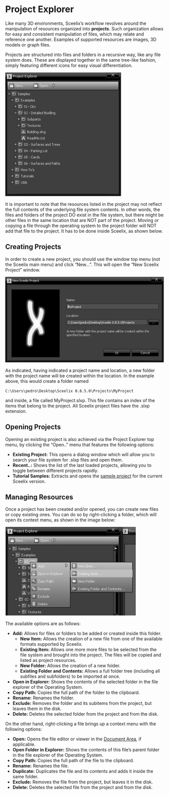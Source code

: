 # Project Explorer

Like many 3D environments, Sceelix’s workflow revolves around the manipulation of resources organized into **projects**. Such organization allows for easy and consistent manipulation of files, which may relate and reference one another. Examples of supported resources are images, 3D models or graph files.

Projects are structured into files and folders in a recursive way, like any file system does. These are displayed together in the same tree-like fashion, simply featuring different icons for easy visual differentiation.

![](images/ProjectExplorerWindow.png)

It is important to note that the resources listed in the project may not reflect the full contents of the underlying file system contents. In other words, the files and folders of the project DO exist in the file system, but there might be other files in the same location that are NOT part of the project. Moving or copying a file through the operating system to the project folder will NOT add that file to the project. It has to be done inside Sceelix, as shown below.


## Creating Projects

In order to create a new project, you should use the window top menu (not the Sceelix main menu) and click “New…”. This will open the “New Sceelix Project” window.

![](images/NewProjectWindow.png)

As indicated, having indicated a project name and location, a new folder with the project name will be created within the location. In the example above, this would create a folder named
```
C:\Users\pedro\Desktop\Sceelix 0.8.5.0\Projects\MyProject
```
and inside, a file called MyProject.slxp. This file contains an index of the items that belong to the project. All Sceelix project files have the .slxp extension.



## Opening Projects

Opening an existing project is also achieved via the Project Explorer top menu, by clicking the “Open..” menu that features the following options:

* **Existing Project:** This opens a dialog window which will allow you to search your file system for .slxp files and open them.
* **Recent..:** Shows the list of the last loaded projects, allowing you to toggle between different projects rapidly.
* **Tutorial Samples:** Extracts and opens the [sample project](../Setting%20Up/ExploringSamples) for the current Sceelix version.


## Managing Resources

Once a project has been created and/or opened, you can create new files or copy existing ones. You can do so by right-clicking a folder, which will open its context menu, as shown in the image below:

![](images/ProjectExplorerItemContext.png)

The available options are as follows:

* **Add:** Allows for files or folders to be added or created inside this folder.
    * **New Item:** Allows the creation of a new file from one of the available formats supported by Sceelix.
    * **Existing Item:** Allows one more more files to be selected from the file system and brought into the project. The files will be copied and listed as project resources.
    * **New Folder:** Allows the creation of a new folder.
    * **Existing Folder and Contents:** Allows a full folder tree (including all subfiles and subfolders) to be imported at once.
* **Open in Explorer:** Shows the contents of the selected folder in the file explorer of the Operating System.
* **Copy Path:** Copies the full path of the folder to the clipboard.
* **Rename:** Renames the folder.
* **Exclude:** Removes the folder and its subitems from the project, but leaves them in the disk.
* **Delete:** Deletes the selected folder from the project and from the disk.

On the other hand, right-clicking a file brings up a context menu with the following options:

* **Open:** Opens the file editor or viewer in the [Document Area](DocumentArea), if applicable.
* **Open Folder in Explorer:** Shows the contents of this file’s parent folder in the file explorer of the Operating System.
* **Copy Path:** Copies the full path of the file to the clipboard.
* **Rename:** Renames the file.
* **Duplicate:** Duplicates the file and its contents and adds it inside the same folder.
* **Exclude:** Removes the file from the project, but leaves it in the disk.
* **Delete:** Deletes the selected file from the project and from the disk.